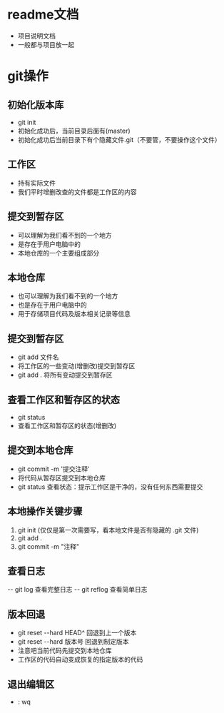 # readme文档
- 项目说明文档
- 一般都与项目放一起

# git操作

## 初始化版本库
- git init
- 初始化成功后，当前目录后面有(master)
- 初始化成功后当前目录下有个隐藏文件.git（不要管，不要操作这个文件）

## 工作区
- 持有实际文件
- 我们平时增删改查的文件都是工作区的内容

## 提交到暂存区
- 可以理解为我们看不到的一个地方
- 是存在于用户电脑中的
- 本地仓库的一个主要组成部分

## 本地仓库
- 也可以理解为我们看不到的一个地方
- 也是存在于用户电脑中的
- 用于存储项目代码及版本相关记录等信息


## 提交到暂存区
- git add 文件名
- 将工作区的一些变动(增删改)提交到暂存区
- git add . 将所有变动提交到暂存区

## 查看工作区和暂存区的状态
- git status
- 查看工作区和暂存区的状态(增删改)

## 提交到本地仓库
- git commit -m '提交注释'
- 将代码从暂存区提交到本地仓库
- git status 查看状态：提示工作区是干净的，没有任何东西需要提交

## 本地操作关键步骤
1. git init
(仅仅是第一次需要写，看本地文件是否有隐藏的 .git 文件)
2. git add .
3. git commit -m "注释"

## 查看日志
-- git log  查看完整日志
-- git reflog   查看简单日志

## 版本回退
- git reset --hard HEAD^
回退到上一个版本
- git reset --hard 版本号
回退到制定版本
- 注意吧当前代码先提交到本地仓库
- 工作区的代码自动变成恢复的指定版本的代码

## 退出编辑区
- : wq
